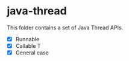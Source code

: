 java-thread
==========================

This folder contains a set of Java Thread  APIs.

- [x] Runnable
- [x] Callable T 
- [x] General case
